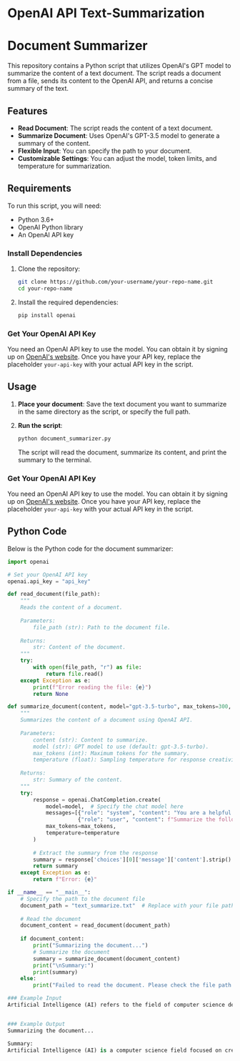 # OpenAI API Text-Summarization

# Document Summarizer

This repository contains a Python script that utilizes OpenAI's GPT model to summarize the content of a text document. The script reads a document from a file, sends its content to the OpenAI API, and returns a concise summary of the text.

## Features

- **Read Document**: The script reads the content of a text document.
- **Summarize Document**: Uses OpenAI's GPT-3.5 model to generate a summary of the content.
- **Flexible Input**: You can specify the path to your document.
- **Customizable Settings**: You can adjust the model, token limits, and temperature for summarization.

## Requirements

To run this script, you will need:

- Python 3.6+
- OpenAI Python library
- An OpenAI API key

### Install Dependencies

1. Clone the repository:

    ```bash
    git clone https://github.com/your-username/your-repo-name.git
    cd your-repo-name
    ```

2. Install the required dependencies:

    ```bash
    pip install openai
    ```

### Get Your OpenAI API Key

You need an OpenAI API key to use the model. You can obtain it by signing up on [OpenAI's website](https://beta.openai.com/signup/). Once you have your API key, replace the placeholder `your-api-key` with your actual API key in the script.

## Usage

1. **Place your document**: Save the text document you want to summarize in the same directory as the script, or specify the full path.

2. **Run the script**:

    ```bash
    python document_summarizer.py
    ```

   The script will read the document, summarize its content, and print the summary to the terminal.

### Get Your OpenAI API Key

You need an OpenAI API key to use the model. You can obtain it by signing up on [OpenAI's website](https://beta.openai.com/signup/). Once you have your API key, replace the placeholder `your-api-key` with your actual API key in the script.

## Python Code

Below is the Python code for the document summarizer:

```python
import openai

# Set your OpenAI API key
openai.api_key = "api_key"

def read_document(file_path):
    """
    Reads the content of a document.
    
    Parameters:
        file_path (str): Path to the document file.
        
    Returns:
        str: Content of the document.
    """
    try:
        with open(file_path, "r") as file:
            return file.read()
    except Exception as e:
        print(f"Error reading the file: {e}")
        return None

def summarize_document(content, model="gpt-3.5-turbo", max_tokens=300, temperature=0.5):
    """
    Summarizes the content of a document using OpenAI API.
    
    Parameters:
        content (str): Content to summarize.
        model (str): GPT model to use (default: gpt-3.5-turbo).
        max_tokens (int): Maximum tokens for the summary.
        temperature (float): Sampling temperature for response creativity.
        
    Returns:
        str: Summary of the content.
    """
    try:
        response = openai.ChatCompletion.create(
            model=model,  # Specify the chat model here
            messages=[{"role": "system", "content": "You are a helpful assistant."},
                      {"role": "user", "content": f"Summarize the following text: {content}"}],
            max_tokens=max_tokens,
            temperature=temperature
        )
        
        # Extract the summary from the response
        summary = response['choices'][0]['message']['content'].strip()
        return summary
    except Exception as e:
        return f"Error: {e}"

if __name__ == "__main__":
    # Specify the path to the document file
    document_path = "text_summarize.txt"  # Replace with your file path
    
    # Read the document
    document_content = read_document(document_path)
    
    if document_content:
        print("Summarizing the document...")
        # Summarize the document
        summary = summarize_document(document_content)
        print("\nSummary:")
        print(summary)
    else:
        print("Failed to read the document. Please check the file path.")

### Example Input
Artificial Intelligence (AI) refers to the field of computer science dedicated to building systems capable of performing tasks that would typically require human intelligence. These tasks include reasoning, learning, problem-solving, perception, and language understanding.AI encompasses various subfields like machine learning (ML), where systems learn from data to improve performance over time, and deep learning, a subset of ML that uses neural networks to model complex patterns. AI is used in a wide range of applications, from virtual assistants and autonomous vehicles to medical diagnostics and robotics.The potential of AI is vast, revolutionizing industries such as healthcare, finance, and manufacturing. However, AI also raises concerns around ethics, job displacement, and privacy, prompting ongoing discussions about its responsible development and use.


### Example Output
Summarizing the document...

Summary:
Artificial Intelligence (AI) is a computer science field focused on creating systems that can perform tasks requiring human intelligence, such as reasoning and problem-solving. It includes subfields like machine learning and deep learning, which enable systems to learn and improve over time. AI is utilized in various applications like virtual assistants and medical diagnostics, with the potential to transform industries. However, ethical, job-related, and privacy concerns have sparked discussions about the responsible development and use of AI.
